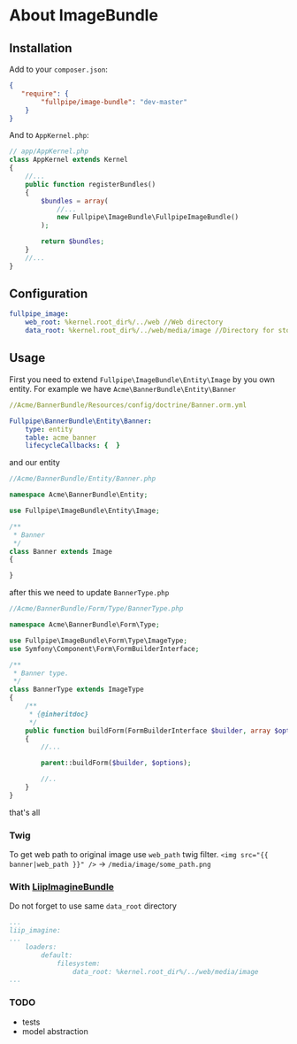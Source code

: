 About ImageBundle
=================

## Installation

Add to your `composer.json`:
```json
{
   "require": {
        "fullpipe/image-bundle": "dev-master"
    }
}
```

And to `AppKernel.php`:
```php
// app/AppKernel.php
class AppKernel extends Kernel
{
    //...
    public function registerBundles()
    {
        $bundles = array(
            //...
            new Fullpipe\ImageBundle\FullpipeImageBundle()
        );

        return $bundles;
    }
    //...
}
```

## Configuration

```yaml
fullpipe_image:
    web_root: %kernel.root_dir%/../web //Web directory
    data_root: %kernel.root_dir%/../web/media/image //Directory for storing images

```

## Usage

First you need to extend `Fullpipe\ImageBundle\Entity\Image` by you own entity.
For example we have `Acme\BannerBundle\Entity\Banner`

```yaml
//Acme/BannerBundle/Resources/config/doctrine/Banner.orm.yml

Fullpipe\BannerBundle\Entity\Banner:
    type: entity
    table: acme_banner
    lifecycleCallbacks: {  }
```
and our entity
```php
//Acme/BannerBundle/Entity/Banner.php

namespace Acme\BannerBundle\Entity;

use Fullpipe\ImageBundle\Entity\Image;

/**
 * Banner
 */
class Banner extends Image
{

}
```
after this we need to update `BannerType.php`
```php
//Acme/BannerBundle/Form/Type/BannerType.php

namespace Acme\BannerBundle\Form\Type;

use Fullpipe\ImageBundle\Form\Type\ImageType;
use Symfony\Component\Form\FormBuilderInterface;

/**
 * Banner type.
 */
class BannerType extends ImageType
{
    /**
     * {@inheritdoc}
     */
    public function buildForm(FormBuilderInterface $builder, array $options)
    {
        //...

        parent::buildForm($builder, $options);

        //..
    }
}
```

that's all

### Twig

To get web path to original image use `web_path` twig filter.
`<img src="{{ banner|web_path }}" />` -> `/media/image/some_path.png`

### With [LiipImagineBundle](https://github.com/liip/LiipImagineBundle)

Do not forget to use same `data_root` directory
```yaml
...
liip_imagine:
...
    loaders:
        default:
            filesystem:
                data_root: %kernel.root_dir%/../web/media/image
...
```

### TODO

- tests
- model abstraction


